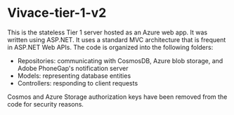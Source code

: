 # Vivace-tier-1-v2

This is the stateless Tier 1 server hosted as an Azure web app. It was written using ASP.NET. It uses a standard MVC architecture that is frequent in ASP.NET Web APIs. The code is organized into the following folders:
* Repositories: communicating with CosmosDB, Azure blob storage, and Adobe PhoneGap's notification server
* Models: representing database entities
* Controllers: responding to client requests

Cosmos and Azure Storage authorization keys have been removed from the code for security reasons.